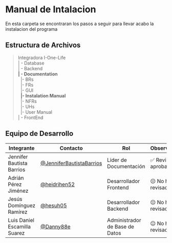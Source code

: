 # Manual de Intalacion  


 En esta carpeta se encontraran los pasos a seguir para llevar acabo la instalacion del programa 

## Estructura de Archivos

>Integradora I-One-Life<br>
>| - Database<br>
>| - Backend<br>
>**| - Documentation**<br>
&nbsp;&nbsp;|- BRs<br>
>&nbsp;&nbsp;|- FRs<br>
>&nbsp;&nbsp;|- GUI<br>
>&nbsp;&nbsp;**|- Instalation Manual**<br>
>&nbsp;&nbsp;|- NFRs<br>
>&nbsp;&nbsp;|- UHs<br>
>&nbsp;&nbsp;|- User Manual<br>
>| - FrontEnd


## Equipo de Desarrollo

|Integrante|Contacto|Rol|Observaciones|
|------------|--------|---|---|
|Jennifer Bautista Barrios|[@JenniferBautistaBarrios](https://github.com/JenniferBautistaBarrios)|Lider de Documentación|✅ Revisado y aprobado.|
|Adrián Pérez Jiménez|[@heidrihen52](https://github.com/heidrihen52)|Desarrollador Frontend|😐 No ha revisado.|
|Jesús Domínguez Ramírez|[@hesuh05](https://github.com/hesuh05)|Desarrollador Backend|😐 No ha revisado.|
|Luis Daniel Escamilla Suarez|[@Danny88e](https://github.com/Danny88e)|Administrador de Base de Datos|😐 No ha revisado.|
